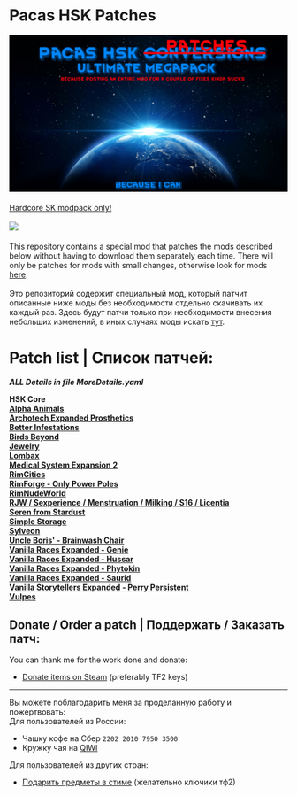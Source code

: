 # Pacas HSK Patches
![Preview](/Preview.png?raw=true "Preview")<br><br>
[Hardcore SK modpack only!](https://github.com/skyarkhangel/Hardcore-SK/tree/development)
<br><br>
<img src="https://i.imgur.com/svEwA2k.png"><br><br>
This repository contains a special mod that patches the mods described below without having to download them separately each time. There will only be patches for mods with small changes, otherwise look for mods [here](https://github.com/pacas/RW-Pacas-HSK-Patches).<br><br>
Это репозиторий содержит специальный мод, который патчит описанные ниже моды без необходимости отдельно скачивать их каждый раз. Здесь будут патчи только при необходимости внесения небольших изменений, в иных случаях моды искать [тут](https://github.com/pacas/RW-Pacas-HSK-Patches).<br>

# Patch list | Список патчей:

***ALL Details in file MoreDetails.yaml***

**HSK Core**<br>
**[Alpha Animals](https://discord.com/channels/272340793174392832/1070441231773093998)**<br>
**[Archotech Expanded Prosthetics](https://steamcommunity.com/sharedfiles/filedetails/?id=1467604976)**<br>
**[Better Infestations](https://steamcommunity.com/sharedfiles/filedetails/?id=1319614331)**<br>
**[Birds Beyond](https://steamcommunity.com/sharedfiles/filedetails/?id=2889889049)**<br>
**[Jewelry](https://discord.com/channels/272340793174392832/1061698507720900768)**<br>
**[Lombax](https://steamcommunity.com/sharedfiles/filedetails/?id=2384986421)**<br>
**[Medical System Expansion 2](https://steamcommunity.com/sharedfiles/filedetails/?id=2056706586)**<br>
**[RimCities](https://steamcommunity.com/sharedfiles/filedetails/?id=1775170117)**<br>
**[RimForge - Only Power Poles](https://steamcommunity.com/sharedfiles/filedetails/?id=2507086460)**<br>
**[RimNudeWorld](https://discord.com/channels/374305025486225409/374778646432448530)**<br>
**[RJW / Sexperience / Menstruation / Milking / S16 / Licentia](https://discord.com/channels/374305025486225409/374778646432448530)**<br>
**[Seren from Stardust](https://steamcommunity.com/sharedfiles/filedetails/?id=2704627783)**<br>
**[Simple Storage](https://discord.com/channels/272340793174392832/1063821520423633016)**<br>
**[Sylveon](https://steamcommunity.com/sharedfiles/filedetails/?id=2800815182)**<br>
**[Uncle Boris' - Brainwash Chair](https://steamcommunity.com/sharedfiles/filedetails/?id=2885223720)**<br>
**[Vanilla Races Expanded - Genie](https://steamcommunity.com/sharedfiles/filedetails/?id=2901424072)**<br>
**[Vanilla Races Expanded - Hussar](https://steamcommunity.com/sharedfiles/filedetails/?id=2893586390)**<br>
**[Vanilla Races Expanded - Phytokin](https://steamcommunity.com/sharedfiles/filedetails/?id=2927323805)**<br>
**[Vanilla Races Expanded - Saurid](https://steamcommunity.com/sharedfiles/filedetails/?id=2880990495)**<br>
**[Vanilla Storytellers Expanded - Perry Persistent](https://steamcommunity.com/sharedfiles/filedetails/?id=2149702069)**<br>
**[Vulpes](https://steamcommunity.com/sharedfiles/filedetails/?id=2174717519)**<br>

## Donate / Order a patch | Поддержать / Заказать патч:<br>
You can thank me for the work done and donate:<br>
- [Donate items on Steam](https://steamcommunity.com/tradeoffer/new/?partner=93729960&token=dgWxX8tO) (preferably TF2 keys)
___
Вы можете поблагодарить меня за проделанную работу и пожертвовать:<br>
Для пользователей из России:<br>
- Чашку кофе на Сбер `2202 2010 7950 3500`<br>
- Кружку чая на [QIWI](https://qiwi.com/n/PACAS)<br>

Для пользователей из других стран:<br>
- [Подарить предметы в стиме](https://steamcommunity.com/tradeoffer/new/?partner=93729960&token=dgWxX8tO) (желательно ключики тф2)